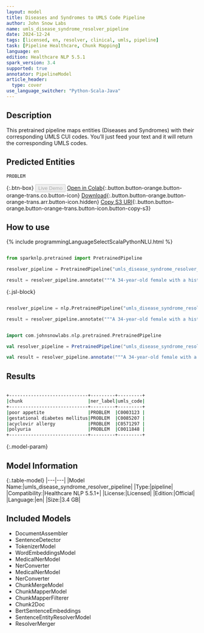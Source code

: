 ```yaml
---
layout: model
title: Diseases and Syndromes to UMLS Code Pipeline
author: John Snow Labs
name: umls_disease_syndrome_resolver_pipeline
date: 2024-12-24
tags: [licensed, en, resolver, clinical, umls, pipeline]
task: [Pipeline Healthcare, Chunk Mapping]
language: en
edition: Healthcare NLP 5.5.1
spark_version: 3.4
supported: true
annotator: PipelineModel
article_header:
  type: cover
use_language_switcher: "Python-Scala-Java"
---
```


## Description

This pretrained pipeline maps entities (Diseases and Syndromes) with their corresponding UMLS CUI codes. You’ll just feed your text and it will return the corresponding UMLS codes.

## Predicted Entities

`PROBLEM`

{:.btn-box}
<button class="button button-orange" disabled>Live Demo</button>
[Open in Colab](https://colab.research.google.com/github/JohnSnowLabs/spark-nlp-workshop/blob/master/healthcare-nlp/07.0.Pretrained_Clinical_Pipelines.ipynb){:.button.button-orange.button-orange-trans.co.button-icon}
[Download](https://s3.amazonaws.com/auxdata.johnsnowlabs.com/clinical/models/umls_disease_syndrome_resolver_pipeline_en_5.5.1_3.4_1735045618511.zip){:.button.button-orange.button-orange-trans.arr.button-icon.hidden}
[Copy S3 URI](s3://auxdata.johnsnowlabs.com/clinical/models/umls_disease_syndrome_resolver_pipeline_en_5.5.1_3.4_1735045618511.zip){:.button.button-orange.button-orange-trans.button-icon.button-copy-s3}

## How to use



<div class="tabs-box" markdown="1">
{% include programmingLanguageSelectScalaPythonNLU.html %}
  
```python

from sparknlp.pretrained import PretrainedPipeline

resolver_pipeline = PretrainedPipeline("umls_disease_syndrome_resolver_pipeline", "en", "clinical/models")

result = resolver_pipeline.annotate("""A 34-year-old female with a history of poor appetite, gestational diabetes mellitus, acyclovir allergy and polyuria.""")

```

{:.jsl-block}
```python

resolver_pipeline = nlp.PretrainedPipeline("umls_disease_syndrome_resolver_pipeline", "en", "clinical/models")

result = resolver_pipeline.annotate("""A 34-year-old female with a history of poor appetite, gestational diabetes mellitus, acyclovir allergy and polyuria.""")

```
```scala

import com.johnsnowlabs.nlp.pretrained.PretrainedPipeline

val resolver_pipeline = PretrainedPipeline("umls_disease_syndrome_resolver_pipeline", "en", "clinical/models")

val result = resolver_pipeline.annotate("""A 34-year-old female with a history of poor appetite, gestational diabetes mellitus, acyclovir allergy and polyuria.""")

```
</div>

## Results

```bash

+-----------------------------+---------+---------+
|chunk                        |ner_label|umls_code|
+-----------------------------+---------+---------+
|poor appetite                |PROBLEM  |C0003123 |
|gestational diabetes mellitus|PROBLEM  |C0085207 |
|acyclovir allergy            |PROBLEM  |C0571297 |
|polyuria                     |PROBLEM  |C0011848 |
+-----------------------------+---------+---------+

```

{:.model-param}
## Model Information

{:.table-model}
|---|---|
|Model Name:|umls_disease_syndrome_resolver_pipeline|
|Type:|pipeline|
|Compatibility:|Healthcare NLP 5.5.1+|
|License:|Licensed|
|Edition:|Official|
|Language:|en|
|Size:|3.4 GB|

## Included Models

- DocumentAssembler
- SentenceDetector
- TokenizerModel
- WordEmbeddingsModel
- MedicalNerModel
- NerConverter
- MedicalNerModel
- NerConverter
- ChunkMergeModel
- ChunkMapperModel
- ChunkMapperFilterer
- Chunk2Doc
- BertSentenceEmbeddings
- SentenceEntityResolverModel
- ResolverMerger
